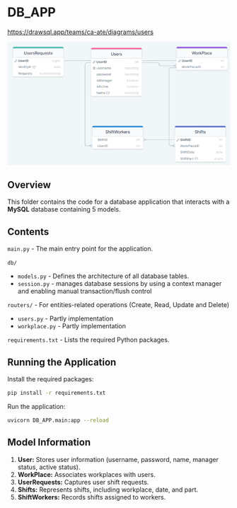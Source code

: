# DB_APP

https://drawsql.app/teams/ca-ate/diagrams/users

![tables.png](tables.png)

## Overview

This folder contains the code for a database application that interacts with a **MySQL** database containing 5 models.

## Contents

`main.py` - The main entry point for the application.

`db/`

* `models.py` - Defines the architecture of all database tables.
* `session.py` - manages database sessions by using a context manager and enabling manual transaction/flush control

`routers/` - For entities-related operations (Create, Read, Update and Delete)
* `users.py` - Partly implementation
* `workplace.py` - Partly implementation

`requirements.txt` - Lists the required Python packages.
## Running the Application

Install the required packages:
```Bash
pip install -r requirements.txt
```

Run the application:
```Bash
uvicorn DB_APP.main:app --reload
```

## Model Information

1. **User:** Stores user information (username, password, name, manager status, active status).
2. **WorkPlace:** Associates workplaces with users.
3. **UserRequests:** Captures user shift requests.
4. **Shifts:** Represents shifts, including workplace, date, and part.
5. **ShiftWorkers:** Records shifts assigned to workers.

